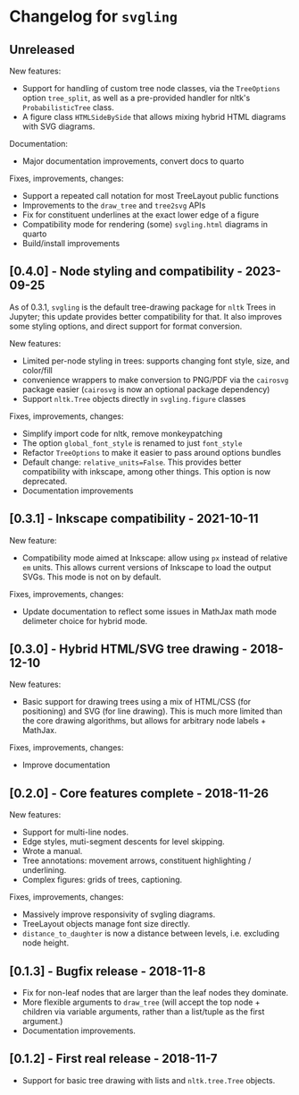 # Changelog for `svgling`

## Unreleased

New features:

- Support for handling of custom tree node classes, via the `TreeOptions`
  option `tree_split`, as well as a pre-provided handler for nltk's
  `ProbabilisticTree` class.
- A figure class `HTMLSideBySide` that allows mixing hybrid HTML diagrams
  with SVG diagrams.

Documentation:

- Major documentation improvements, convert docs to quarto

Fixes, improvements, changes:

- Support a repeated call notation for most TreeLayout public functions
- Improvements to the `draw_tree` and `tree2svg` APIs
- Fix for constituent underlines at the exact lower edge of a figure
- Compatibility mode for rendering (some) `svgling.html` diagrams in quarto
- Build/install improvements

## [0.4.0] - Node styling and compatibility - 2023-09-25

As of 0.3.1, `svgling` is the default tree-drawing package for `nltk` Trees
in Jupyter; this update provides better compatibility for that. It also
improves some styling options, and direct support for format conversion.

New features:

- Limited per-node styling in trees: supports changing font style, size, and
  color/fill
- convenience wrappers to make conversion to PNG/PDF via the `cairosvg`
  package easier (`cairosvg` is now an optional package dependency)
- Support `nltk.Tree` objects directly in `svgling.figure` classes

Fixes, improvements, changes:

- Simplify import code for nltk, remove monkeypatching
- The option `global_font_style` is renamed to just `font_style`
- Refactor `TreeOptions` to make it easier to pass around options bundles
- Default change: `relative_units=False`. This provides better compatibility
  with inkscape, among other things. This option is now deprecated.
- Documentation improvements

## [0.3.1] - Inkscape compatibility - 2021-10-11

New feature:

- Compatibility mode aimed at Inkscape: allow using `px` instead of relative
  `em` units. This allows current versions of Inkscape to load the output
  SVGs. This mode is not on by default.

Fixes, improvements, changes:

- Update documentation to reflect some issues in MathJax math mode delimeter
  choice for hybrid mode.

## [0.3.0] - Hybrid HTML/SVG tree drawing - 2018-12-10

New features:

- Basic support for drawing trees using a mix of HTML/CSS (for positioning) and
  SVG (for line drawing). This is much more limited than the core drawing
  algorithms, but allows for arbitrary node labels + MathJax.

Fixes, improvements, changes:

- Improve documentation

## [0.2.0] - Core features complete - 2018-11-26

New features:

- Support for multi-line nodes.
- Edge styles, muti-segment descents for level skipping.
- Wrote a manual.
- Tree annotations: movement arrows, constituent highlighting / underlining.
- Complex figures: grids of trees, captioning.

Fixes, improvements, changes:

- Massively improve responsivity of svgling diagrams.
- TreeLayout objects manage font size directly.
- `distance_to_daughter` is now a distance between levels, i.e. excluding node
  height.

## [0.1.3] - Bugfix release - 2018-11-8

- Fix for non-leaf nodes that are larger than the leaf nodes they dominate.
- More flexible arguments to `draw_tree` (will accept the top node + children
  via variable arguments, rather than a list/tuple as the first argument.)
- Documentation improvements.

## [0.1.2] - First real release - 2018-11-7

- Support for basic tree drawing with lists and `nltk.tree.Tree` objects.
